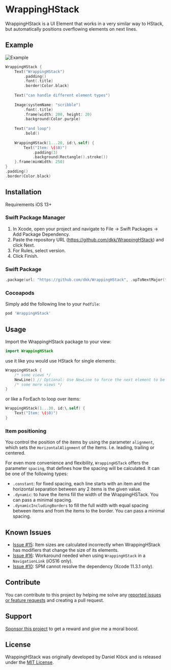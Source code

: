 # WrappingHStack

WrappingHStack is a UI Element that works in a very similar way to HStack, but automatically positions overflowing elements on next lines.

## Example

![Example](./example.png?raw=true)
```swift
WrappingHStack {
    Text("WrappingHStack")
        .padding()
        .font(.title)
        .border(Color.black)
    
    Text("can handle different element types")
    
    Image(systemName: "scribble")
        .font(.title)
        .frame(width: 200, height: 20)
        .background(Color.purple)
    
    Text("and loop")
        .bold()
    
    WrappingHStack(1...20, id:\.self) {
        Text("Item: \($0)")
            .padding(3)
            .background(Rectangle().stroke())
    }.frame(minWidth: 250)
}
.padding()
.border(Color.black)
```

## Installation
Requirements iOS 13+

### Swift Package Manager 
1. In Xcode, open your project and navigate to File → Swift Packages → Add Package Dependency.
2. Paste the repository URL (https://github.com/dkk/WrappingHStack) and click Next.
3. For Rules, select version.
4. Click Finish.

### Swift Package
```swift
.package(url: "https://github.com/dkk/WrappingHStack", .upToNextMajor(from: "2.0.0"))
```

### Cocoapods
Simply add the following line to your `Podfile`:
```ruby
pod 'WrappingHStack'
``` 

## Usage

Import the WrappingHStack package to your view:
```swift
import WrappingHStack
```

use it like you would use HStack for single elements:
```swift
WrappingHStack {
    /* some views */
    NewLine() // Optional: Use NewLine to force the next element to be placed in a next line
    /* some more views */
}
```

or like a ForEach to loop over items:
```swift
WrappingHStack(1...30, id:\.self) {
    Text("Item: \($0)")
}
```

### Item positioning

You control the position of the items by using the parameter `alignment`, which sets the `HorizontalAlignment` of the items. I.e. leading, trailing or centered.

For even more convenience and flexibility, `WrappingHSTack` offers the parameter `spacing`, that defines how the spacing will be calculated. It can be one of the following types:
* `.constant`: for fixed spacing, each line starts with an item and the horizontal separation between any 2 items is the given value.
* `.dynamic`: to have the items fill the width of the WrappingHSTack. You can pass a minimal spacing.
* `.dynamicIncludingBorders` to fill the full width with equal spacing between items and from the items to the border. You can pass a minimal spacing.

## Known Issues

* [Issue #15](https://github.com/dkk/WrappingHStack/issues/15): Item sizes are calculated incorrectly when WrappingHStack has modifiers that change the size of its elements.
* [Issue #16](https://github.com/dkk/WrappingHStack/issues/26): Workaround needed when using `WrappingHStack` in a `NavigationLink` (iOS16 only).
* [Issue #10](https://github.com/dkk/WrappingHStack/issues/10): SPM cannot resolve the dependency (Xcode 11.3.1 only).

## Contribute
You can contribute to this project by helping me solve any [reported issues or feature requests](https://github.com/dkk/WrappingHStack/issues) and creating a pull request.

## Support
[Sponsor this project](https://github.com/sponsors/dkk) to get a reward and give me a moral boost. 
## License
WrappingHStack was originally developed by Daniel Klöck and is released under the [MIT License](LICENSE).
